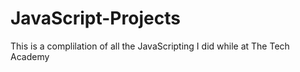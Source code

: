 # JavaScript-Projects
 This is a complilation of all the JavaScripting I did while at The Tech Academy
